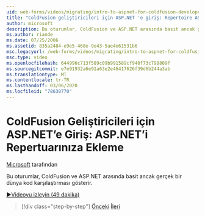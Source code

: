 ```yaml
---
uid: web-forms/videos/migrating/intro-to-aspnet-for-coldfusion-developers-adding-aspnet-to-your-repertoire
title: "ColdFusion geliştiricileri için ASP.NET 'e giriş: Repertoire ASP.NET ekleme | Microsoft Docs"
author: microsoft
description: Bu oturumlar, ColdFusion ve ASP.NET arasında basit ancak gerçek bir dünya kod karşılaştırması gösterir.
ms.author: riande
ms.date: 07/25/2006
ms.assetid: 835a2484-e9e5-468e-9e43-5ae4e61531b6
msc.legacyurl: /web-forms/videos/migrating/intro-to-aspnet-for-coldfusion-developers-adding-aspnet-to-your-repertoire
msc.type: video
ms.openlocfilehash: 644996c713f589c09b991589cf940f73c798809f
ms.sourcegitcommit: e7e91932a6e91a63e2e46417626f39d6b244a3ab
ms.translationtype: MT
ms.contentlocale: tr-TR
ms.lasthandoff: 03/06/2020
ms.locfileid: "78638770"
---
```

# <a name="intro-to-aspnet-for-coldfusion-developers-adding-aspnet-to-your-repertoire"></a>ColdFusion Geliştiricileri için ASP.NET’e Giriş: ASP.NET’i Repertuarınıza Ekleme

[Microsoft](https://github.com/microsoft) tarafından

Bu oturumlar, ColdFusion ve ASP.NET arasında basit ancak gerçek bir dünya kod karşılaştırması gösterir.

[&#9654;Videoyu izleyin (49 dakika)](https://channel9.msdn.com/Blogs/ASP-NET-Site-Videos/intro-to-aspnet-for-coldfusion-developers-adding-aspnet-to-your-repertoire)

> [!div class="step-by-step"]
> [Önceki](intro-to-aspnet-for-jsp-developers-building-applications.md)
> [İleri](introduction-to-aspnet-for-coldfusion-developers-building-an-aspnet-application.md)
